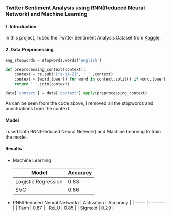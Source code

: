 ### Twitter Sentiment Analysis using RNN(Reduced Neural Network) and Machine Learning

#### 1. Introduction

In this project, I used the Twitter Sentiment Analysis Dataset from [Kaggle](https://www.kaggle.com/datasets/jp797498e/twitter-entity-sentiment-analysis).

#### 2. Data Preprocessing

```python
eng_stopwords = stopwords.words('english')

def preprocessing_context(context):
    context = re.sub('[^a-zA-Z]', ' ' ,context)
    context = [word.lower() for word in context.split() if word.lower() not in eng_stopwords]
    return ' '.join(context)

data['context'] = data['context'].apply(preprocessing_context)
```

As can be seen from the code above, I removed all the stopwords and punctuations from the context.

#### Model

I used both RNN(Reduced Neural Network) and Machine Learning to train the model.

#### Results

- Machine Learning

  | Model               | Accuracy |
  | ------------------- | -------- |
  | Logistic Regression | 0.83     |
  | SVC                 | 0.86     |

- RNN(Reduced Neural Network)
  | Activation | Accuracy |
  | ----- | -------- |
  | Tanh | 0.87 |
  | ReLU | 0.85 |
  | Sigmoid | 0.29 |
